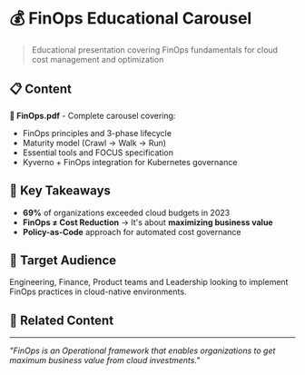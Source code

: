 # 💰 FinOps Educational Carousel

> Educational presentation covering FinOps fundamentals for cloud cost management and optimization

## 📋 Content

**📑 FinOps.pdf** - Complete carousel covering:
- FinOps principles and 3-phase lifecycle
- Maturity model (Crawl → Walk → Run) 
- Essential tools and FOCUS specification
- Kyverno + FinOps integration for Kubernetes governance

## 🎯 Key Takeaways

- **69%** of organizations exceeded cloud budgets in 2023
- **FinOps ≠ Cost Reduction** → It's about **maximizing business value**
- **Policy-as-Code** approach for automated cost governance

## 🚀 Target Audience

Engineering, Finance, Product teams and Leadership looking to implement FinOps practices in cloud-native environments.

## 🔗 Related Content

---

*"FinOps is an Operational framework that enables organizations to get maximum business value from cloud investments."*
